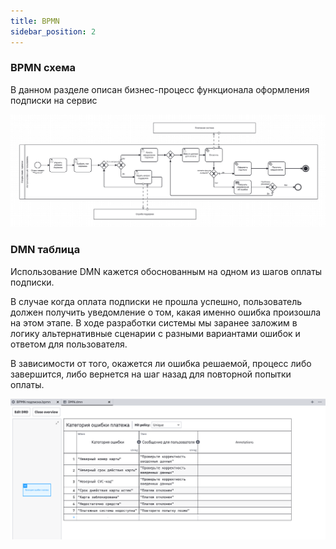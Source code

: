 ```yaml
---
title: BPMN
sidebar_position: 2
---
```


### BPMN схема

В данном разделе описан бизнес-процесс функционала оформления подписки на сервис

![alt text](image_1.png)

### DMN таблица

Использование DMN кажется обоснованным на одном из шагов оплаты подписки. 

В случае когда оплата подписки не прошла успешно, пользователь должен получить уведомление о том, какая именно ошибка произошла на этом этапе. В ходе разработки системы мы заранее заложим в логику альтернативные сценарии с разными вариантами ошибок и ответом для пользователя. 

В зависимости от того, окажется ли ошибка решаемой, процесс либо завершится, либо вернется на шаг назад для повторной попытки оплаты.

![alt text](image-1.png)